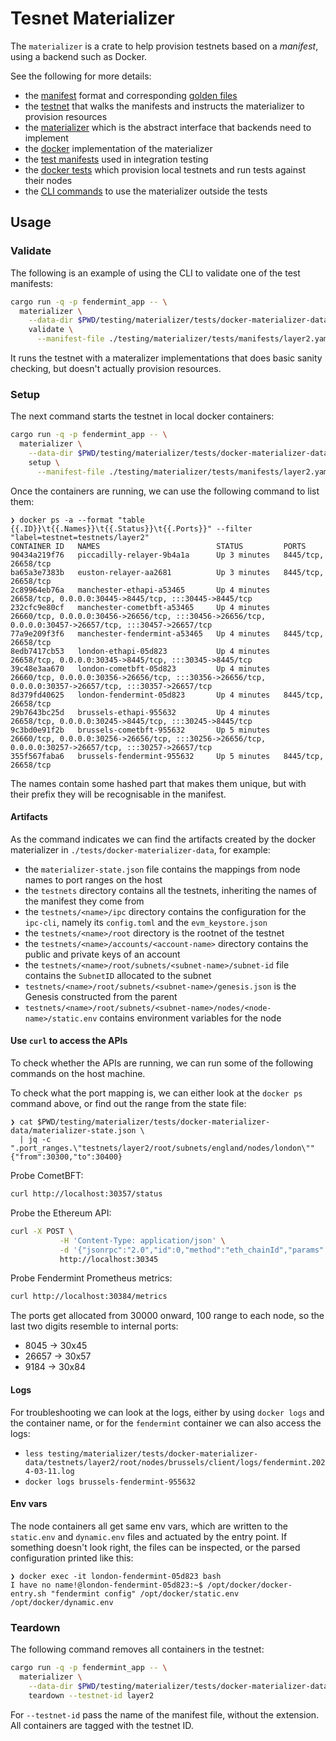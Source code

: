 # Tesnet Materializer

The `materializer` is a crate to help provision testnets based on a _manifest_, using a backend such as Docker.

See the following for more details:

* the [manifest](./src/manifest.rs) format and corresponding [golden files](./golden/manifest)
* the [testnet](./src/testnet.rs) that walks the manifests and instructs the materializer to provision resources
* the [materializer](./src/materializer.rs) which is the abstract interface that backends need to implement
* the [docker](./src/docker) implementation of the materializer
* the [test manifests](./tests/manifests) used in integration testing
* the [docker tests](./tests/docker_tests) which provision local testnets and run tests against their nodes
* the [CLI commands](../../app/options/src/materializer.rs) to use the materializer outside the tests

## Usage

### Validate

The following is an example of using the CLI to validate one of the test manifests:

```bash
cargo run -q -p fendermint_app -- \
  materializer \
    --data-dir $PWD/testing/materializer/tests/docker-materializer-data/ \
    validate \
      --manifest-file ./testing/materializer/tests/manifests/layer2.yaml
```

It runs the testnet with a materalizer implementations that does basic sanity checking, but doesn't actually provision resources.

### Setup

The next command starts the testnet in local docker containers:

```bash
cargo run -q -p fendermint_app -- \
  materializer \
    --data-dir $PWD/testing/materializer/tests/docker-materializer-data/ \
    setup \
      --manifest-file ./testing/materializer/tests/manifests/layer2.yaml
```

Once the containers are running, we can use the following command to list them:

```console
❯ docker ps -a --format "table {{.ID}}\t{{.Names}}\t{{.Status}}\t{{.Ports}}" --filter "label=testnet=testnets/layer2"
CONTAINER ID   NAMES                          STATUS         PORTS
90434a219f76   piccadilly-relayer-9b4a1a      Up 3 minutes   8445/tcp, 26658/tcp
ba65a3e7383b   euston-relayer-aa2681          Up 3 minutes   8445/tcp, 26658/tcp
2c89964eb76a   manchester-ethapi-a53465       Up 4 minutes   26658/tcp, 0.0.0.0:30445->8445/tcp, :::30445->8445/tcp
232cfc9e80cf   manchester-cometbft-a53465     Up 4 minutes   26660/tcp, 0.0.0.0:30456->26656/tcp, :::30456->26656/tcp, 0.0.0.0:30457->26657/tcp, :::30457->26657/tcp
77a9e209f3f6   manchester-fendermint-a53465   Up 4 minutes   8445/tcp, 26658/tcp
8edb7417cb53   london-ethapi-05d823           Up 4 minutes   26658/tcp, 0.0.0.0:30345->8445/tcp, :::30345->8445/tcp
39c48e3aa670   london-cometbft-05d823         Up 4 minutes   26660/tcp, 0.0.0.0:30356->26656/tcp, :::30356->26656/tcp, 0.0.0.0:30357->26657/tcp, :::30357->26657/tcp
8d379fd40625   london-fendermint-05d823       Up 4 minutes   8445/tcp, 26658/tcp
29b7643bc25d   brussels-ethapi-955632         Up 4 minutes   26658/tcp, 0.0.0.0:30245->8445/tcp, :::30245->8445/tcp
9c3bd0e91f2b   brussels-cometbft-955632       Up 5 minutes   26660/tcp, 0.0.0.0:30256->26656/tcp, :::30256->26656/tcp, 0.0.0.0:30257->26657/tcp, :::30257->26657/tcp
355f567faba6   brussels-fendermint-955632     Up 5 minutes   8445/tcp, 26658/tcp
```

The names contain some hashed part that makes them unique, but with their prefix they will be recognisable in the manifest.

#### Artifacts

As the command indicates we can find the artifacts created by the docker materializer in `./tests/docker-materializer-data`, for example:

* the `materializer-state.json` file contains the mappings from node names to port ranges on the host
* the `testnets` directory contains all the testnets, inheriting the names of the manifest they come from
* the `testnets/<name>/ipc` directory contains the configuration for the `ipc-cli`, namely its `config.toml` and the `evm_keystore.json`
* the `testnets/<name>/root` directory is the rootnet of the testnet
* the `testnets/<name>/accounts/<account-name>` directory contains the public and private keys of an account
* the `testnets/<name>/root/subnets/<subnet-name>/subnet-id` file contains the `SubnetID` allocated to the subnet
* `testnets/<name>/root/subnets/<subnet-name>/genesis.json` is the Genesis constructed from the parent
* `testnets/<name>/root/subnets/<subnet-name>/nodes/<node-name>/static.env` contains environment variables for the node

#### Use `curl` to access the APIs

To check whether the APIs are running, we can run some of the following commands on the host machine.

To check what the port mapping is, we can either look at the `docker ps` command above, or find out the range from the state file:

```console
❯ cat $PWD/testing/materializer/tests/docker-materializer-data/materializer-state.json \
  | jq -c ".port_ranges.\"testnets/layer2/root/subnets/england/nodes/london\""
{"from":30300,"to":30400}
```

Probe CometBFT:

```bash
curl http://localhost:30357/status
```

Probe the Ethereum API:

```bash
curl -X POST \
           -H 'Content-Type: application/json' \
           -d '{"jsonrpc":"2.0","id":0,"method":"eth_chainId","params":[]}' \
           http://localhost:30345
```

Probe Fendermint Prometheus metrics:

```bash
curl http://localhost:30384/metrics
```

The ports get allocated from 30000 onward, 100 range to each node, so the last two digits resemble to internal ports:

* 8045 -> 30x45
* 26657 -> 30x57
* 9184 -> 30x84

#### Logs

For troubleshooting we can look at the logs, either by using `docker logs` and the container name, or for the `fendermint` container we can also access the logs:

* `less testing/materializer/tests/docker-materializer-data/testnets/layer2/root/nodes/brussels/client/logs/fendermint.2024-03-11.log`
* `docker logs brussels-fendermint-955632`

#### Env vars

The node containers all get same env vars, which are written to the `static.env` and `dynamic.env` files and actuated by the entry point. If something doesn't look right, the files can be inspected, or the parsed configuration printed like this:

```console
❯ docker exec -it london-fendermint-05d823 bash
I have no name!@london-fendermint-05d823:~$ /opt/docker/docker-entry.sh "fendermint config" /opt/docker/static.env /opt/docker/dynamic.env
```

### Teardown

The following command removes all containers in the testnet:

```bash
cargo run -q -p fendermint_app -- \
  materializer \
    --data-dir $PWD/testing/materializer/tests/docker-materializer-data/ \
    teardown --testnet-id layer2
```

For `--testnet-id` pass the name of the manifest file, without the extension. All containers are tagged with the testnet ID.
